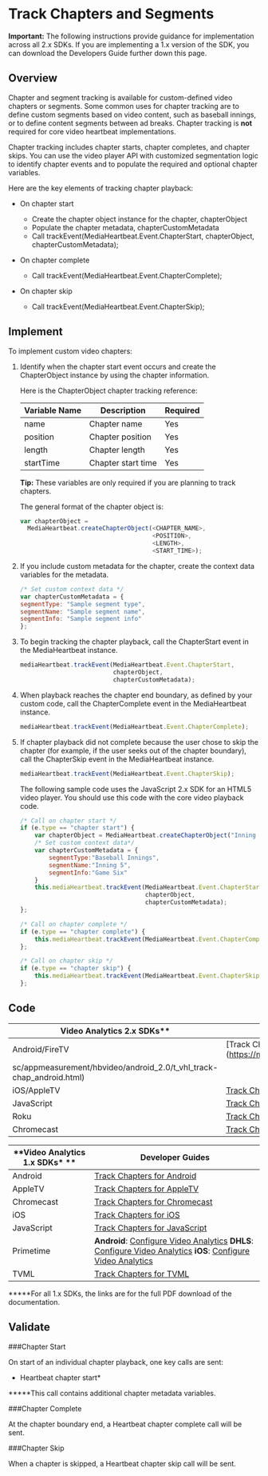 # Track Chapters and Segments

**Important:** The following instructions provide guidance for implementation
across all 2.x SDKs. If you are implementing a 1.x version of the SDK, you can
download the Developers Guide further down this page.

## Overview

Chapter and segment tracking is available for custom-defined video chapters or
segments. Some common uses for chapter tracking are to define custom segments
based on video content, such as baseball innings, or to define content
segments between ad breaks. Chapter tracking is **not** required for core
video heartbeat implementations.

Chapter tracking includes chapter starts, chapter completes, and chapter
skips. You can use the video player API with customized segmentation logic to
identify chapter events and to populate the required and optional chapter
variables. 

Here are the key elements of tracking chapter playback:

* On chapter start 
  * Create the chapter object instance for the chapter, chapterObject 
  * Populate the chapter metadata, chapterCustomMetadata
  * Call trackEvent(MediaHeartbeat.Event.ChapterStart, chapterObject, chapterCustomMetadata);

* On chapter complete 
  * Call trackEvent(MediaHeartbeat.Event.ChapterComplete); 

* On chapter skip
  * Call trackEvent(MediaHeartbeat.Event.ChapterSkip);

## Implement

To implement custom video chapters:

1. Identify when the chapter start event occurs and create the ChapterObject instance by using the chapter information. 

   Here is the ChapterObject chapter tracking reference:
   
   |**Variable Name**|**Description**|**Required**|
   |---|---|---|
   |name| Chapter name| Yes|
   |position| Chapter position| Yes|
   |length| Chapter length| Yes|
   |startTime| Chapter start time| Yes|
   
   **Tip:** These variables are only required if you are planning to track chapters.
   
   The general format of the chapter object is:
   
   ``` javascript
   var chapterObject = 
     MediaHeartbeat.createChapterObject(<CHAPTER_NAME>, 
                                        <POSITION>, 
                                        <LENGTH>, 
                                        <START_TIME>);
   ```

2. If you include custom metadata for the chapter, create the context data variables for the metadata. 
    
   ``` javascript
   /* Set custom context data */
   var chapterCustomMetadata = {
   segmentType: "Sample segment type",
   segmentName: "Sample segment name",
   segmentInfo: "Sample segment info"
   };
   ```

3. To begin tracking the chapter playback, call the ChapterStart event in the MediaHeartbeat instance. 
    
   ``` javascript
   mediaHeartbeat.trackEvent(MediaHeartbeat.Event.ChapterStart, 
                             chapterObject,
                             chapterCustomMetadata);
   ```

4. When playback reaches the chapter end boundary, as defined by your custom code, call the ChapterComplete event in the MediaHeartbeat instance. 
    
   ``` javascript
   mediaHeartbeat.trackEvent(MediaHeartbeat.Event.ChapterComplete);
   ```

5. If chapter playback did not complete because the user chose to skip the chapter (for example, if the user seeks out of the chapter boundary), call the ChapterSkip event in the MediaHeartbeat instance. 
    
   ``` javascript
   mediaHeartbeat.trackEvent(MediaHeartbeat.Event.ChapterSkip);
   ```

   The following sample code uses the JavaScript 2.x SDK for an HTML5 video
   player. You should use this code with the core video playback code.
   
   ``` javascript
   /* Call on chapter start */
   if (e.type == "chapter start") {
       var chapterObject = MediaHeartbeat.createChapterObject("Inning 5",5,500,2500);
       /* Set custom context data*/
       var chapterCustomMetadata = {
           segmentType:"Baseball Innings",
           segmentName:"Inning 5",
           segmentInfo:"Game Six"
       }
       this.mediaHeartbeat.trackEvent(MediaHeartbeat.Event.ChapterStart, 
                                      chapterObject, 
                                      chapterCustomMetadata);
   };
   
   /* Call on chapter complete */
   if (e.type == "chapter complete") {
       this.mediaHeartbeat.trackEvent(MediaHeartbeat.Event.ChapterComplete);
   };
   
   /* Call on chapter skip */
   if (e.type == "chapter skip") {
       this.mediaHeartbeat.trackEvent(MediaHeartbeat.Event.ChapterSkip);
   };
   ```
    
## Code

|Video Analytics 2.x SDKs**|**Developer Guides**|
|---|---|
|Android/FireTV|[Track Chapters for Android](https://marketing.adobe.com/resources/help/en_US/
sc/appmeasurement/hbvideo/android_2.0/t_vhl_track-chap_android.html)|
|iOS/AppleTV|[Track Chapers for iOS](https://marketing.adobe.com/resources/help/en_US/sc/appmeasurement/hbvideo/ios_2.0/t_vhl_track-chap_ios.html)|
|JavaScript|[Track Chapters for JavaScript](https://marketing.adobe.com/resources/help/en_US/sc/appmeasurement/hbvideo/js_2.0/t_vhl_track-chap_js.html)|
|Roku|[Track Chapters for Roku](https://marketing.adobe.com/resources/help/en_US/sc/appmeasurement/hbvideo/roku/c_vhl_conf-med-hrbts.html)|
|Chromecast|[Track Chapters for Chromecast](https://marketing.adobe.com/resources/help/en_US/sc/appmeasurement/hbvideo/chromecast/c_vhl_conf-med-hrbts-chromecast.html)|

|**Video Analytics 1.x SDKs\* **|**Developer Guides**|
|---|---|
|Android|[Track Chapters for Android](vhl-dev-guide-v15_android.pdf)|
|AppleTV|[Track Chapters for AppleTV](vhl-dev-guide-v1x_appletv.pdf)|
|Chromecast|[Track Chapters for Chromecast](chromecast_1.x_sdk.pdf)|
|iOS|[Track Chapters for iOS](vhl-dev-guide-v15_ios.pdf)|
|JavaScript|[Track Chapters for JavaScript](vhl-dev-guide-v15_js.pdf)|
|Primetime|**Android**: [Configure Video Analytics](http://help.adobe.com/en_US/primetime/psdk/android/1.4/index.html#PSDKs-task-Initialize_and_configure_video_analytics_) **DHLS**: [Configure Video Analytics](http://help.adobe.com/en_US/primetime/psdk/dhls/index.html#PSDKs-task-Initialize_and_configure_video_analytics_%20) **iOS**: [Configure Video Analytics](http://help.adobe.com/en_US/primetime/psdk/ios/1.4/index.html#PSDKs-task-Initialize_and_configure_video_analytics_)|
|TVML|[Track Chapters for TVML](vhl_tvml.pdf)|

**\***For all 1.x SDKs, the links are for the full PDF download of the documentation. 

## Validate

###Chapter Start 

On start of an individual chapter playback, one key calls are sent:

  * Heartbeat chapter start\*

**\***This call contains additional chapter metadata variables. 

###Chapter Complete

At the chapter boundary end, a Heartbeat chapter complete call will be sent.

###Chapter Skip

When a chapter is skipped, a Heartbeat chapter skip call will be sent.

